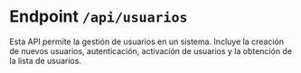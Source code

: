 # Endpoint `/api/usuarios`

Esta API permite la gestión de usuarios en un sistema. Incluye la creación de nuevos usuarios, autenticación, activación de usuarios y la obtención de la lista de usuarios.
